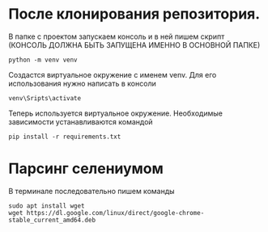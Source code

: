 # После клонирования репозитория.

В папке с проектом запускаем консоль и в ней пишем скрипт (КОНСОЛЬ ДОЛЖНА БЫТЬ ЗАПУЩЕНА ИМЕННО В ОСНОВНОЙ ПАПКЕ)
~~~
python -m venv venv
~~~
Создастся виртуальное окружение с именем venv. Для его использования нужно написать в консоли
~~~
venv\Sripts\activate
~~~
Теперь используется виртуальное окружение. Необходимые зависимости устанавливаются командой
~~~
pip install -r requirements.txt
~~~

# Парсинг селениумом
В терминале последовательно пишем команды
~~~
sudo apt install wget
wget https://dl.google.com/linux/direct/google-chrome-stable_current_amd64.deb
~~~